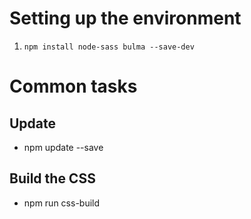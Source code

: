 # Setting up the environment
1. `npm install node-sass bulma --save-dev`

# Common tasks

## Update
* npm update --save

## Build the CSS
* npm run css-build
